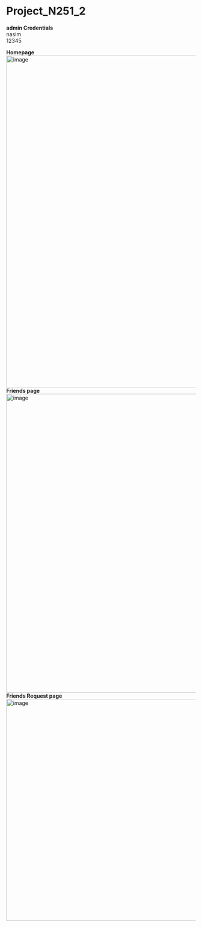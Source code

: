 # Project_N251_2

**admin Credentials** <br>
nasim<br>
12345 <br>

**Homepage** <br>
<img width="1911" height="880" alt="image" src="https://github.com/user-attachments/assets/f69886e0-a40a-470c-9b95-29105dab1e68" />
**Friends page** <br>
<img width="1919" height="792" alt="image" src="https://github.com/user-attachments/assets/482b54d2-17ce-445f-a4e3-d57452aa2a46" />
**Friends Request page** <br>
<img width="1906" height="588" alt="image" src="https://github.com/user-attachments/assets/2b8cdb08-0a9a-42ce-9d65-c3652225adcc" />


